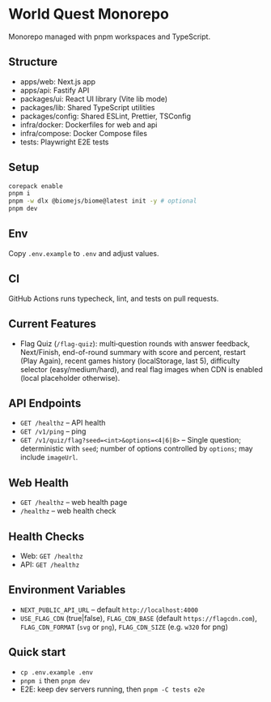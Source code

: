 # World Quest Monorepo

Monorepo managed with pnpm workspaces and TypeScript.

## Structure

- apps/web: Next.js app
- apps/api: Fastify API
- packages/ui: React UI library (Vite lib mode)
- packages/lib: Shared TypeScript utilities
- packages/config: Shared ESLint, Prettier, TSConfig
- infra/docker: Dockerfiles for web and api
- infra/compose: Docker Compose files
- tests: Playwright E2E tests

## Setup

```bash
corepack enable
pnpm i
pnpm -w dlx @biomejs/biome@latest init -y # optional
pnpm dev
```

## Env

Copy `.env.example` to `.env` and adjust values.

## CI

GitHub Actions runs typecheck, lint, and tests on pull requests.

## Current Features

- Flag Quiz (`/flag-quiz`): multi‑question rounds with answer feedback, Next/Finish, end-of-round summary with score and percent, restart (Play Again), recent games history (localStorage, last 5), difficulty selector (easy/medium/hard), and real flag images when CDN is enabled (local placeholder otherwise).

## API Endpoints

- `GET /healthz` – API health
- `GET /v1/ping` – ping
- `GET /v1/quiz/flag?seed=<int>&options=<4|6|8>` – Single question; deterministic with `seed`; number of options controlled by `options`; may include `imageUrl`.

## Web Health

- `GET /healthz` – web health page
- `/healthz` – web health check

## Health Checks

- Web: `GET /healthz`
- API: `GET /healthz`

## Environment Variables

- `NEXT_PUBLIC_API_URL` – default `http://localhost:4000`
- `USE_FLAG_CDN` (true|false), `FLAG_CDN_BASE` (default `https://flagcdn.com`), `FLAG_CDN_FORMAT` (`svg` or `png`), `FLAG_CDN_SIZE` (e.g. `w320` for png)

## Quick start

- `cp .env.example .env`
- `pnpm i` then `pnpm dev`
- E2E: keep dev servers running, then `pnpm -C tests e2e`

